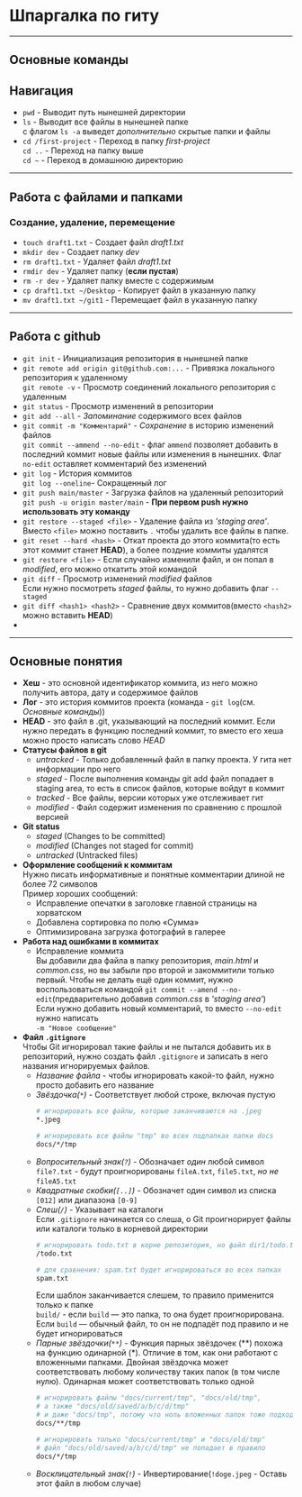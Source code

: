 # Шпаргалка по гиту

---
## Основные команды
## Навигация
* `pwd` - Выводит путь нынешней директории
* `ls` - Выводит все файлы в нынешней папке  
   с флагом `ls -a` выведет *дополнительно* скрытые папки и файлы
* `cd /first-project` - Переход в папку *first-project*  
  `cd ..` - Переход на папку выше  
  `cd ~` - Переход в домашнюю директорию

---
## Работа с файлами и папками
### Создание, удаление, перемещение
* `touch draft1.txt` - Создает файл *draft1.txt*
* `mkdir dev` - Создает папку *dev*
* `rm draft1.txt` - Удаляет файл *draft1.txt*
* `rmdir dev` - Удаляет папку (**если пустая**)
* `rm -r dev` - Удаляет папку вместе с содержимым
* `cp draft1.txt ~/Desktop` - Копирует файл в указанную папку
* `mv draft1.txt ~/git1` - Перемещает файл в указанную папку

---
## Работа с github
* `git init` - Инициализация репозитория в нынешней папке
* `git remote add origin git@github.com:...` - Привязка локального репозитория к удаленному  
  `git remote -v` - Просмотр соединений локального репозитория с удаленным
* `git status` - Просмотр изменений в репозитории
* `git add --all` - *Запоминание* содержимого всех файлов
* `git commit -m "Комментарий"` - *Сохранение* в историю изменений файлов  
  `git commit --ammend --no-edit` - флаг `ammend` позволяет добавить в последний коммит новые файлы
или изменения в нынешних. Флаг `no-edit` оставляет комментарий без изменений
* `git log` - История коммитов  
  `git log --oneline`- Сокращенный лог
* `git push main/master` - Загрузка файлов на удаленный репозиторий  
  `git push -u origin master/main` - **При первом push нужно использовать эту команду**
* `git restore --staged <file>` - Удаление файла из *'staging area'*. Вместо `<file>`
можно поставить `.` чтобы удалить все файлы в папке.
* `git reset --hard <hash>` - Откат проекта до этого коммита(то есть этот коммит станет
**HEAD**), а более поздние коммиты удалятся
* `git restore <file>` - Если случайно изменили файл, и он попал в *modified*, его 
можно откатить этой командой
* `git diff` - Просмотр изменений *modified* файлов  
  Если нужно посмотреть *staged* файлы, то нужно добавить флаг `--staged`
* `git diff <hash1> <hash2>` - Сравнение двух коммитов(вместо `<hash2>` можно вставить **HEAD**)
* 
  
---
## Основные понятия
* **Хеш** - это основной идентификатор коммита,
из него можно получить автора, дату и содержимое файлов
* **Лог** - это история коммитов проекта (команда - `git log`(см. *Основные команды*))
* **HEAD** - это файл в .git, указывающий на последний коммит.  Если нужно передать в функцию
последний коммит, то вместо его хеша можно просто написать слово *HEAD*
* **Статусы файлов в git**  
  * *untracked* - Только добавленный файл в папку проекта. У гита нет информации про него  
  * *staged* - После выполнения команды git add файл попадает в staging area,
то есть в список файлов, которые войдут в коммит
  * *tracked* - Все файлы, версии которых уже отслеживает гит
  * *modified* - Файл содержит изменения по сравнению с прошлой версией
* **Git status**
  * *staged* (Changes to be committed)
  * *modified* (Changes not staged for commit)
  * *untracked* (Untracked files)
* **Оформление сообщений к коммитам**  
  Нужно писать информативные и понятные комментарии длиной не более 72 символов  
  Пример хороших сообщений:
  * Исправление опечатки в заголовке главной страницы на хорватском
  * Добавлена сортировка по полю «Сумма»
  * Оптимизирована загрузка фотографий в галерее  
* **Работа над ошибками в коммитах**  
  * Исправление коммита  
    Вы добавили два файла в папку репозитория, *main.html* и *common.css*, но
вы забыли про второй и закоммитили только первый. Чтобы не делать ещё один коммит,
нужно воспользоваться командой `git commit --amend --no-edit`(предварительно добавив
*common.css* в *'staging area'*)  
  Если нужно добавить новый комментарий, то вместо `--no-edit` нужно написать  
`-m "Новое сообщение"`
* **Файл `.gitignore`**  
  Чтобы Git игнорировал такие файлы и не пытался добавить их в репозиторий,
нужно создать файл `.gitignore` и записать в него названия игнорируемых файлов.  
  * *Название файла* - чтобы игнорировать какой-то файл, нужно просто добавить его название
  * *Звёздочка(`*`)* - Соответствует любой строке, включая пустую  
    ```BASH
    # игнорировать все файлы, которые заканчиваются на .jpeg
    *.jpeg

    # игнорировать все файлы "tmp" во всех подпапках папки docs
    docs/*/tmp
    ```
  * *Вопросительный знак(`?`)* - Обозначает *один* любой символ  
    `file?.txt` - будут проигнорированы `fileA.txt`, `file5.txt`, *но не* `fileA5.txt`
  * *Квадратные скобки(`[..]`)* - Обозначет один символ из списка `[012]` или диапазона `[0-9]`
  * *Слеш(`/`)* - Указывает на каталоги  
    Если `.gitignore` начинается со слеша, о Git проигнорирует файлы или каталоги только в корневой директории  
    ```BASH
    # игнорировать todo.txt в корне репозитория, но файл dir1/todo.txt останется
    /todo.txt
  
    # для сравнения: spam.txt будет игнорироваться во всех папках
    spam.txt
    ```
    Если шаблон заканчивается слешем, то правило применится только к папке  
    `build/` - если `build` — это папка, то она будет проигнорирована. Если `build` — обычный файл,
    то он не подпадёт под правило и не будет игнорироваться
  * *Парные звёздочки(`**`)* - Функция парных звёздочек (**) похожа на функцию одинарной (*).
    Отличие в том, как они работают с вложенными папками. Двойная звёздочка может соответствовать любому количеству
    таких папок (в том числе нулю). Одинарная может соответствовать только одной
    ```BASH
    # игнорировать файлы "docs/current/tmp", "docs/old/tmp",
    # а также "docs/old/saved/a/b/c/d/tmp"
    # и даже "docs/tmp", потому что ноль вложенных папок тоже подходит
    docs/**/tmp
    
    # игнорировать только "docs/current/tmp" и "docs/old/tmp"
    # файл "docs/old/saved/a/b/c/d/tmp" не попадает в правило
    docs/*/tmp 
    ```
  * *Восклицательный знак(`!`)* - Инвертирование(`!doge.jpeg` - Оставь этот файл в любом случае)
